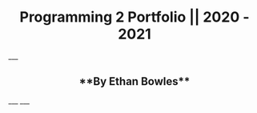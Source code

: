 <h1 align="center">Programming 2 Portfolio || 2020 - 2021</h1>
___

<h2 align="center">**By Ethan Bowles**</h2>
___
___
